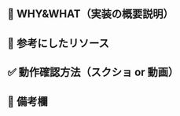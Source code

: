 ## 🤔 WHY&WHAT（実装の概要説明）
<!--
このプルリクエストの目的と変更内容があれば以下のように簡潔に説明してください 例：

【WHY - 背景・目的】
- ログイン失敗時のエラーメッセージが分かりにくいというユーザーフィードバックへの対応
- モバイル表示時のパフォーマンス改善

【WHAT - 変更内容】
- エラーメッセージをより具体的な内容に変更
- 画像の遅延読み込み実装によるロード時間短縮
-->  

## 📝 参考にしたリソース
<!--
関連する Issue や参考資料などがあれば記載してください
-->  

## ✅ 動作確認方法（スクショ or 動画）
<!--
この変更の動作確認方法を簡潔に記載してください。もしくは、変更の前後や、動作確認のスクリーンショットがあれば添付してください
-->  

## 💬 備考欄
<!--
その他記載したい項目があれば、ここに記載してください
-->  
